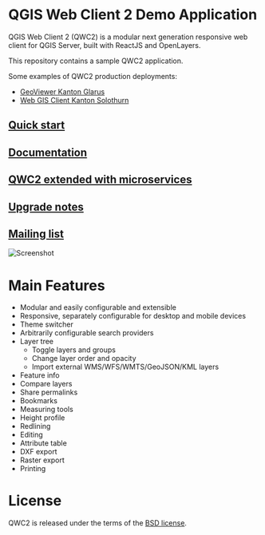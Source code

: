 QGIS Web Client 2 Demo Application
==================================

QGIS Web Client 2 (QWC2) is a modular next generation responsive web client for QGIS Server, built with ReactJS and OpenLayers.

This repository contains a sample QWC2 application.

Some examples of QWC2 production deployments:

- [GeoViewer Kanton Glarus](https://map.geo.gl.ch/)
- [Web GIS Client Kanton Solothurn](https://geo.so.ch/map/)

## [Quick start](https://github.com/qgis/qwc2-demo-app/blob/master/doc/QWC2_Documentation.md#quick-start)
## [Documentation](https://github.com/qgis/qwc2-demo-app/blob/master/doc/QWC2_Documentation.md)
## [QWC2 extended with microservices](https://github.com/qwc-services/qwc-docker)
## [Upgrade notes](https://github.com/qgis/qwc2-demo-app/blob/master/UpgradeNotes.md)
## [Mailing list](https://lists.osgeo.org/mailman/listinfo/qgis-qwc2)

![Screenshot](https://github.com/qgis/qwc2-demo-app/blob/gh-pages/Screenshot.jpg?raw=true)

# Main Features

- Modular and easily configurable and extensible
- Responsive, separately configurable for desktop and mobile devices
- Theme switcher
- Arbitrarily configurable search providers
- Layer tree
  * Toggle layers and groups
  * Change layer order and opacity
  - Import external WMS/WFS/WMTS/GeoJSON/KML layers
- Feature info
- Compare layers
- Share permalinks
- Bookmarks
- Measuring tools
- Height profile
- Redlining
- Editing
- Attribute table
- DXF export
- Raster export
- Printing

# License

QWC2 is released under the terms of the [BSD license](https://github.com/qgis/qwc2-demo-app/blob/master/LICENSE).
